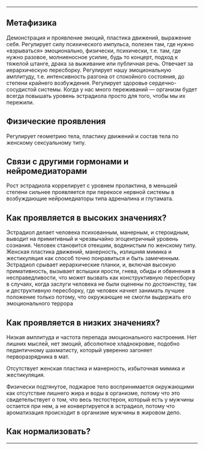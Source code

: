 * * *
## Метафизика

Демонстрация и проявление эмоций, пластика движений, выражение себя. Регулирует силу психического импульса, полезен там, где нужно «взрываться» эмоционально, физически, психически, т.е. там, где нужно разовое, молниеносное усилие, будь то концерт, подход к тяжелой штанге, драка за выживание или публичная речь. Отвечает за иерархическую пересборку. Регулирует нашу эмоциональную амплитуду, т.е. интенсивность разгона от спокойного состояния, до степени крайнего возбуждения. Регулирует здоровье сердечно-сосудистой системы. Когда у нас много переживаний — организм будет всегда повышать уровень эстрадиола просто для того, чтобы мы их пережили.

## Физические проявления

Регулирует геометрию тела, пластику движений и состав тела по женскому сексуальному типу.

## Связи с другими гормонами и нейромедиаторами

Рост эстрадиола коррелирует с уровнем пролактина, в меньшей степени сильнее проявляется при перекосе нервной системы в возбуждающие нейромедиаторы типа адреналина и глутамата.

## Как проявляется в высоких значениях?

Эстрадиол делает человека психованным, манерным, и стероидным, выводит на примитивный и чрезвычайно эгоцентричный уровень сознания. Человек становится отекшим, водянистым по женскому типу. Женская пластика движений, манерность, излишняя мимика и жестикуляция как способ точно понравиться и быть замеченным. Эстрадиол срывает иерархические планки, и, включая высокую примативность, вызывает вспышки ярости, гнева, обиды и обвинения в несправедливости, что может вызвать как конструктивную пересборку в случаях, когда заслуги человека не были оценены по достоинству, так и деструктивную пересборку, где человек начнет занимать лучшее положение только потому, что окружающие не смогли выдержать его эмоционального террора

## Как проявляется в низких значениях?

Низкая амплитуда и частота перепада эмоционального настроения. Нет лишних мыслей, нет эмоций, абсолютное хладнокровие, подобно педантичному шахматисту, который уверенно загоняет перворазрядника в мат.

Отсутствует женская пластика и манерность, избыточная мимика и жестикуляция.

Физически подтянутое, поджарое тело воспринимается окружающими как отсутствие лишнего жира и воды в организме, потому что это свидетельствует о том, что весь тестостерон, который есть у мужчины остается при нем, а не конвертируется в эстрадиол, потому что ароматизация происходит в организме мужчины в жировом депо.

## Как нормализовать?

* * *